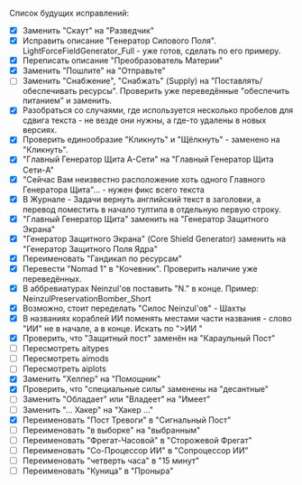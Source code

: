 Список будущих исправлений:
- [x] Заменить "Скаут" на "Разведчик"
- [x] Исправить описание "Генератор Силового Поля". LightForceFieldGenerator_Full - уже готов, сделать по его примеру.
- [x] Переписать описание "Преобразователь Материи"
- [x] Заменить "Пошлите" на "Отправьте"
- [ ] Заменить "Снабжение", "Снабжать" (Supply) на "Поставлять/обеспечивать ресурсы". Проверить уже переведённые "обеспечить питанием" и заменить.
- [x] Разобраться со случаями, где используется несколько пробелов для сдвига текста - не везде они нужны, а где-то удалены в новых версиях.
- [x] Проверить единообразие "Кликнуть" и "Щёлкнуть" - заменено на "Кликнуть".
- [x] "Главный Генератор Щита A-Сети" на "Главный Генератор Щита Сети-A"
- [x] "Сейчас Вам неизвестно расположение хоть одного Главного Генератора Щита"... - нужен фикс всего текста
- [x] В Журнале - Задачи вернуть английский текст в заголовки, а перевод поместить в начало тултипа в отдельную первую строку.
- [x] "Главный Генератор Щита" заменить на "Генератор Защитного Экрана"
- [x] "Генератор Защитного Экрана" (Core Shield Generator) заменить на "Генератор Защитного Поля Ядра"
- [x] Переименовать "Гандикап по ресурсам"
- [x] Перевести "Nomad 1" в "Кочевник". Проверить наличие уже переведённых.
- [x] В аббревиатурах Neinzul'ов поставить "N." в конце. Пример: NeinzulPreservationBomber_Short
- [x] Возможно, стоит переделать "Силос Neinzul'ов" - Шахты
- [x] В названиях кораблей ИИ поменять местами части названия - слово "ИИ" не в начале, а в конце. Искать по ">ИИ "
- [x] Проверить, что "Защитный пост" заменён на "Караульный Пост"
- [ ] Пересмотреть aitypes
- [ ] Пересмотреть aimods
- [ ] Пересмотреть aiplots
- [x] Заменить "Хелпер" на "Помощник"
- [x] Проверить, что "специальные силы" заменены на "десантные"
- [ ] Заменить "Обладает" или "Владеет" на "Имеет"
- [ ] Заменить "... Хакер" на "Хакер ..."
- [x] Переименовать "Пост Тревоги" в "Сигнальный Пост"
- [ ] Переименовать "в выборке" на "выбранным"
- [ ] Переименовать "Фрегат-Часовой" в "Сторожевой Фрегат"
- [ ] Переименовать "Со-Процессор ИИ" в "Сопроцессор ИИ"
- [ ] Переименовать "четверть часа" в "15 минут"
- [ ] Переименовать "Куница" в "Проныра"
